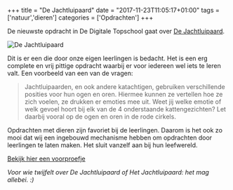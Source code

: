 +++
title = "De Jachtluipaard"
date = "2017-11-23T11:05:17+01:00"
tags = ['natuur','dieren']
categories = ['Opdrachten']
+++

De nieuwste opdracht in De Digitale Topschool gaat over [De Jachtluipaard](https://www.dedigitaletopschool.nl/voorproefjes/171-de-jachtluipaard).

![De Jachtluipaard](/img/de-jachtluipaard.jpg)

Dit is er een die door onze eigen leerlingen is bedacht. Het is een erg complete
en vrij pittige opdracht waarbij er voor iedereen wel iets te leren valt. Een voorbeeld
van een van de vragen:

> Jachtluipaarden, en ook andere katachtigen, gebruiken verschillende posities voor hun ogen en oren. Hiermee kunnen ze vertellen hoe ze zich voelen, ze drukken er emoties mee uit. Weet jij welke emotie of welk gevoel hoort bij elk van de 4 onderstaande kattengezichten? Let daarbij vooral op de ogen en oren in de rode cirkels.

Opdrachten met dieren zijn favoriet bij de leerlingen. Daarom is het ook zo mooi
dat wij een ingebouwd mechanisme hebben om opdrachten door leerlingen te laten
maken. Het sluit vanzelf aan bij hun leefwereld.

[Bekijk hier een voorproefje](https://www.dedigitaletopschool.nl/voorproefjes/171-de-jachtluipaard)

_Voor wie twijfelt over De Jachtluipaard of Het Jachtluipaard: het mag allebei. :)_
